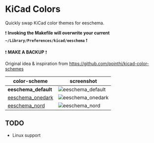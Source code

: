 # KiCad Colors

Quickly swap KiCad color themes for eeschema.

:exclamation:
**Invoking the Makefile will overwrite your current `~/Library/Preferences/kicad/eeschema`**
:exclamation:

:exclamation:
**MAKE A BACKUP**
:exclamation:

Original idea & inspiration from https://github.com/pointhi/kicad-color-schemes

color-scheme                     | screenshot
---------------------------------|--------------------------------------
**eeschema_default**             | ![eeschema_default][default_png_link]
[eeschema_onedark][onedark_link] | ![eeschema_onedark][onedark_png_link]
[eeschema_nord][nord_link]       | ![eeschema_nord][nord_png_link]

[default_png_link]: https://raw.githubusercontent.com/skalidindi3/kicad-colors/master/default/eeschema_default.png
[onedark_link]: https://github.com/sonph/onehalf/blob/master/vim/colors/onehalfdark.vim
[onedark_png_link]: https://raw.githubusercontent.com/skalidindi3/kicad-colors/master/onedark/eeschema_onedark.png
[nord_link]: https://github.com/arcticicestudio/nord-vim/blob/develop/colors/nord.vim
[nord_png_link]: https://raw.githubusercontent.com/skalidindi3/kicad-colors/master/nord/eeschema_nord.png

## TODO

* Linux support
